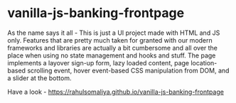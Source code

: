 # vanilla-js-banking-frontpage

As the name says it all - This is just a UI project made with HTML and JS only. Features that are pretty much taken for granted with our modern frameworks and libraries are actually a bit cumbersome and all over the place when using no state management and hooks and stuff. The page implements a layover sign-up form, lazy loaded content, page location-based scrolling event, hover event-based CSS manipulation from DOM, and a slider at the bottom.

Have a look - https://rahulsomaliya.github.io/vanilla-js-banking-frontpage
